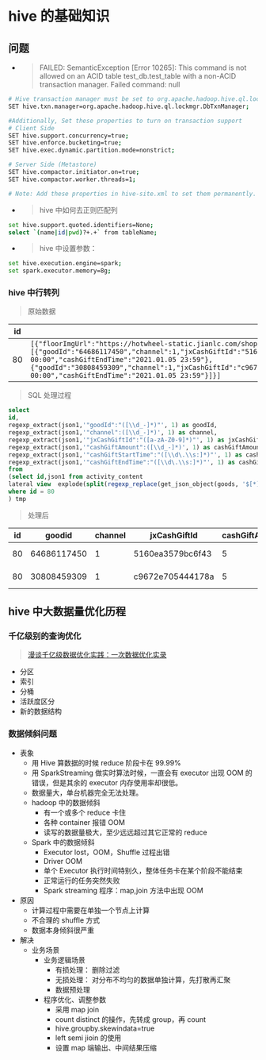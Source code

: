 # hive 的基础知识

## 问题

- > FAILED: SemanticException [Error 10265]: This command is not allowed on an ACID table test_db.test_table with a non-ACID transaction manager. Failed command: null

```bash
# Hive transaction manager must be set to org.apache.hadoop.hive.ql.lockmgr.DbTxnManager in order to work with ACID tables.
SET hive.txn.manager=org.apache.hadoop.hive.ql.lockmgr.DbTxnManager;

#Additionally, Set these properties to turn on transaction support
# Client Side
SET hive.support.concurrency=true;
SET hive.enforce.bucketing=true;
SET hive.exec.dynamic.partition.mode=nonstrict;

# Server Side (Metastore)
SET hive.compactor.initiator.on=true;
SET hive.compactor.worker.threads=1;

# Note: Add these properties in hive-site.xml to set them permanently.
```

- > hive 中如何去正则匹配列

```bash
set hive.support.quoted.identifiers=None;
select `(name|id|pwd)?+.+` from tableName;
```

- > hive 中设置参数：

```bash
set hive.execution.engine=spark;
set spark.executor.memory=8g;
```

### hive 中行转列

> 原始数据

| id  | goods                                                                                                                                                                                                                                                                                                                                                                                                                                                                  |
| --- | ---------------------------------------------------------------------------------------------------------------------------------------------------------------------------------------------------------------------------------------------------------------------------------------------------------------------------------------------------------------------------------------------------------------------------------------------------------------------- |
| 80  | `[{"floorImgUrl":"https://hotwheel-static.jianlc.com/shop/20201230/1609299782739.png","floorExhibitionMode":2,"goods":[{"goodId":"64686117450","channel":1,"jxCashGiftId":"5160ea3579bc6f43","cashGiftAmount":5,"cashGiftStartTime":"2020.12.30 00:00","cashGiftEndTime":"2021.01.05 23:59"},{"goodId":"30808459309","channel":1,"jxCashGiftId":"c9672e705444178a","cashGiftAmount":5,"cashGiftStartTime":"2020.12.30 00:00","cashGiftEndTime":"2021.01.05 23:59"}]}]` |

> SQL 处理过程

```sql
select
id,
regexp_extract(json1,'"goodId":"([\\d_-]*)"', 1) as goodId,
regexp_extract(json1,'"channel":([\\d_-]*)', 1) as channel,
regexp_extract(json1,'"jxCashGiftId":"([a-zA-Z0-9]*)"', 1) as jxCashGiftId,
regexp_extract(json1,'"cashGiftAmount":([\\d_-]*)', 1) as cashGiftAmount,
regexp_extract(json1,'"cashGiftStartTime":"([\\d\.\\s:]*)"', 1) as cashGiftStartTime,
regexp_extract(json1,'"cashGiftEndTime":"([\\d\.\\s:]*)"', 1) as cashGiftEndTime
from
(select id,json1 from activity_content
lateral view  explode(split(regexp_replace(get_json_object(goods, '$[*].goods[*]'),'\\[\\{|\\\\}]',''),'\\}\\,\\{')) js as json1
where id = 80
) tmp
```

> 处理后

| id  | goodid      | channel | jxCashGiftId     | cashGiftAmount | cashGiftStartTime | cashGiftEndTime  |
| --- | ----------- | ------- | ---------------- | -------------- | ----------------- | ---------------- |
| 80  | 64686117450 | 1       | 5160ea3579bc6f43 | 5              | 2020.12.30 00:00  | 2021.01.05 23:59 |
| 80  | 30808459309 | 1       | c9672e705444178a | 5              | 2020.12.30 00:00  | 2021.01.05 23:59 |

## hive 中大数据量优化历程

### 千亿级别的查询优化

> [漫谈千亿级数据优化实践：一次数据优化实录](https://cloud.tencent.com/developer/article/1042700)

- 分区
- 索引
- 分桶
- 活跃度区分
- 新的数据结构

### 数据倾斜问题

- 表象
  - 用 Hive 算数据的时候 reduce 阶段卡在 99.99%
  - 用 SparkStreaming 做实时算法时候，一直会有 executor 出现 OOM 的错误，但是其余的 executor 内存使用率却很低。
  - 数据量大，单台机器完全无法处理。
  - hadoop 中的数据倾斜
    - 有一个或多个 reduce 卡住
    - 各种 container 报错 OOM
    - 读写的数据量极大，至少远远超过其它正常的 reduce
  - Spark 中的数据倾斜
    - Executor lost，OOM，Shuffle 过程出错
    - Driver OOM
    - 单个 Executor 执行时间特别久，整体任务卡在某个阶段不能结束
    - 正常运行的任务突然失败
    - Spark streaming 程序：map,join 方法中出现 OOM
- 原因
  - 计算过程中需要在单独一个节点上计算
  - 不合理的 shuffle 方式
  - 数据本身倾斜很严重
- 解决
  - 业务场景
    - 业务逻辑场景
      - 有损处理： 删除过滤
      - 无损处理： 对分布不均匀的数据单独计算，先打散再汇聚
      - 数据预处理
    - 程序优化、调整参数
      - 采用 map join
      - count distinct 的操作，先转成 group，再 count
      - hive.groupby.skewindata=true
      - left semi jioin 的使用
      - 设置 map 端输出、中间结果压缩

